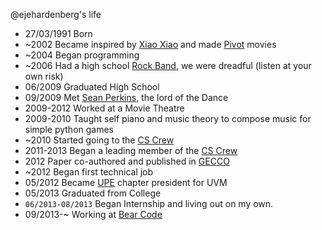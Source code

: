 @ejehardenberg's life

- 27/03/1991 Born
- ~2002 Became inspired by [Xiao Xiao](http://www.newgrounds.com/portal/view/42801) and made [Pivot](http://pivotanimator.net/) movies
- ~2004 Began programming
- ~2006 Had a high school [Rock Band](https://myspace.com/somersworthfallenfantasy), we were dreadful (listen at your own risk)
- 06/2009 Graduated High School
- 09/2009 Met [Sean Perkins](http://scperkins.github.io), the lord of the Dance
- 2009-2012 Worked at a Movie Theatre
- 2009-2010 Taught self piano and music theory to compose music for simple python games
- ~2010 Started going to the [CS Crew](http://www.uvm.edu/~cscrew/)
- 2011-2013 Began a leading member of the [CS Crew](http://www.uvm.edu/~cscrew/)
- 2012 Paper co-authored and published in [GECCO](http://www.sigevo.org/gecco-2012/papers-accepted.html)
- ~2012 Began first technical job
- 05/2012 Became [UPE](http://upe.acm.org/) chapter president for UVM
- 05/2013 Graduated from College
- `06/2013-08/2013` Began Internship and living out on my own. 
- 09/2013-~ Working at [Bear Code](http://www.bear-code.com)
